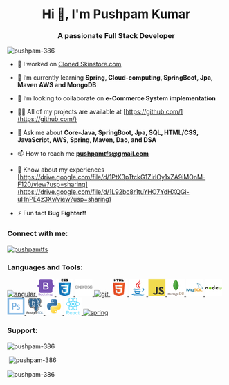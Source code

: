 <h1 align="center">Hi 👋, I'm Pushpam Kumar</h1>
<h3 align="center">A passionate Full Stack Developer</h3>

<p align="left"> <img src="https://komarev.com/ghpvc/?username=pushpam-386&label=Profile%20views&color=0e75b6&style=flat" alt="pushpam-386" /> </p>

- 🔭 I worked on [Cloned Skinstore.com](https://github.com/NarendraKumarSwami/construct_week01)

- 🌱 I’m currently learning **Spring, Cloud-computing, SpringBoot, Jpa, Maven AWS and MongoDB**

- 👯 I’m looking to collaborate on **e-Commerce System implementation**

- 👨‍💻 All of my projects are available at [https://github.com/](https://github.com/)

- 💬 Ask me about **Core-Java, SpringBoot, Jpa, SQL, HTML/CSS, JavaScript, AWS, Spring, Maven, Dao,  and DSA**

- 📫 How to reach me **pushpamtfs@gmail.com**

- 📄 Know about my experiences [https://drive.google.com/file/d/1PtX3pTtckG1ZirlOy1xZA9iMOnM-F120/view?usp=sharing](https://drive.google.com/file/d/1L92bc8r1tuYHO7YdHXQGi-uHnPE4z3Xv/view?usp=sharing)

- ⚡ Fun fact **Bug Fighter!!**

<h3 align="left">Connect with me:</h3>
<p align="left">
<a href="https://linkedin.com/in/pushpamtfs" target="blank"><img align="center" src="https://raw.githubusercontent.com/rahuldkjain/github-profile-readme-generator/master/src/images/icons/Social/linked-in-alt.svg" alt="pushpamtfs" height="30" width="40" /></a>
</p>

<h3 align="left">Languages and Tools:</h3>
<p align="left"> <a href="https://angular.io" target="_blank" rel="noreferrer"> <img src="https://angular.io/assets/images/logos/angular/angular.svg" alt="angular" width="40" height="40"/> </a> <a href="https://getbootstrap.com" target="_blank" rel="noreferrer"> <img src="https://raw.githubusercontent.com/devicons/devicon/master/icons/bootstrap/bootstrap-plain-wordmark.svg" alt="bootstrap" width="40" height="40"/> </a> <a href="https://www.w3schools.com/css/" target="_blank" rel="noreferrer"> <img src="https://raw.githubusercontent.com/devicons/devicon/master/icons/css3/css3-original-wordmark.svg" alt="css3" width="40" height="40"/> </a> <a href="https://expressjs.com" target="_blank" rel="noreferrer"> <img src="https://raw.githubusercontent.com/devicons/devicon/master/icons/express/express-original-wordmark.svg" alt="express" width="40" height="40"/> </a> <a href="https://git-scm.com/" target="_blank" rel="noreferrer"> <img src="https://www.vectorlogo.zone/logos/git-scm/git-scm-icon.svg" alt="git" width="40" height="40"/> </a> <a href="https://www.w3.org/html/" target="_blank" rel="noreferrer"> <img src="https://raw.githubusercontent.com/devicons/devicon/master/icons/html5/html5-original-wordmark.svg" alt="html5" width="40" height="40"/> </a> <a href="https://www.java.com" target="_blank" rel="noreferrer"> <img src="https://raw.githubusercontent.com/devicons/devicon/master/icons/java/java-original.svg" alt="java" width="40" height="40"/> </a> <a href="https://developer.mozilla.org/en-US/docs/Web/JavaScript" target="_blank" rel="noreferrer"> <img src="https://raw.githubusercontent.com/devicons/devicon/master/icons/javascript/javascript-original.svg" alt="javascript" width="40" height="40"/> </a> <a href="https://www.mongodb.com/" target="_blank" rel="noreferrer"> <img src="https://raw.githubusercontent.com/devicons/devicon/master/icons/mongodb/mongodb-original-wordmark.svg" alt="mongodb" width="40" height="40"/> </a> <a href="https://www.mysql.com/" target="_blank" rel="noreferrer"> <img src="https://raw.githubusercontent.com/devicons/devicon/master/icons/mysql/mysql-original-wordmark.svg" alt="mysql" width="40" height="40"/> </a> <a href="https://nodejs.org" target="_blank" rel="noreferrer"> <img src="https://raw.githubusercontent.com/devicons/devicon/master/icons/nodejs/nodejs-original-wordmark.svg" alt="nodejs" width="40" height="40"/> </a> <a href="https://www.photoshop.com/en" target="_blank" rel="noreferrer"> <img src="https://raw.githubusercontent.com/devicons/devicon/master/icons/photoshop/photoshop-line.svg" alt="photoshop" width="40" height="40"/> </a> <a href="https://www.postgresql.org" target="_blank" rel="noreferrer"> <img src="https://raw.githubusercontent.com/devicons/devicon/master/icons/postgresql/postgresql-original-wordmark.svg" alt="postgresql" width="40" height="40"/> </a> <a href="https://www.python.org" target="_blank" rel="noreferrer"> <img src="https://raw.githubusercontent.com/devicons/devicon/master/icons/python/python-original.svg" alt="python" width="40" height="40"/> </a> <a href="https://reactjs.org/" target="_blank" rel="noreferrer"> <img src="https://raw.githubusercontent.com/devicons/devicon/master/icons/react/react-original-wordmark.svg" alt="react" width="40" height="40"/> </a> <a href="https://spring.io/" target="_blank" rel="noreferrer"> <img src="https://www.vectorlogo.zone/logos/springio/springio-icon.svg" alt="spring" width="40" height="40"/> </a> </p>

<h3 align="left">Support:</h3>


<p><img align="center" src="https://github-readme-stats.vercel.app/api/top-langs?username=pushpam-386&show_icons=true&locale=en&layout=compact" alt="pushpam-386" /></p>


<p>&nbsp;<img align="center" src="https://github-readme-stats.vercel.app/api?username=pushpam-386&show_icons=true&locale=en" alt="pushpam-386" /></p>

<p><img align="center" src="https://github-readme-streak-stats.herokuapp.com/?user=pushpam-386&" alt="pushpam-386" /></p>
